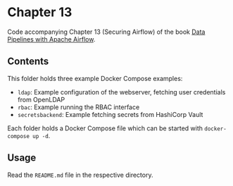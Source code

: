 # Chapter 13

Code accompanying Chapter 13 (Securing Airflow) of the book [Data Pipelines with Apache Airflow](https://www.manning.com/books/data-pipelines-with-apache-airflow).

## Contents

This folder holds three example Docker Compose examples:

- `ldap`: Example configuration of the webserver, fetching user credentials from OpenLDAP
- `rbac`: Example running the RBAC interface
- `secretsbackend`: Example fetching secrets from HashiCorp Vault

Each folder holds a Docker Compose file which can be started with `docker-compose up -d`.

## Usage

Read the `README.md` file in the respective directory.
